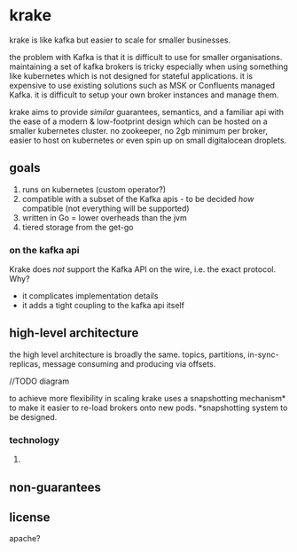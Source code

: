 # krake
krake is like kafka but easier to scale for smaller businesses.

the problem with Kafka is that it is difficult to use for smaller organisations. 
maintaining a set of kafka brokers is tricky especially when using something like kubernetes which is not designed for stateful applications. 
it is expensive to use existing solutions such as MSK or Confluents managed Kafka.
it is difficult to setup your own broker instances and manage them.

krake aims to provide _similar_ guarantees, semantics, and a familiar api with the ease of a modern & low-footprint design which can be hosted 
on a smaller kubernetes cluster. no zookeeper, no 2gb minimum per broker, easier to host on kubernetes or even spin up on small digitalocean droplets.

## goals

1. runs on kubernetes (custom operator?)
2. compatible with a subset of the Kafka apis - to be decided _how_ compatible (not everything will be supported)
3. written in Go = lower overheads than the jvm
4. tiered storage from the get-go

### on the kafka api
Krake does _not_ support the Kafka API on the wire, i.e. the exact protocol. Why?

- it complicates implementation details
- it adds a tight coupling to the kafka api itself

## high-level architecture

the high level architecture is broadly the same. topics, partitions, in-sync-replicas, message consuming and producing via offsets.

//TODO diagram

to achieve more flexibility in scaling krake uses a snapshotting mechanism* to make it easier to re-load brokers onto
new pods.
*snapshotting system to be designed.

### technology
1. 

## non-guarantees

## license
apache?

